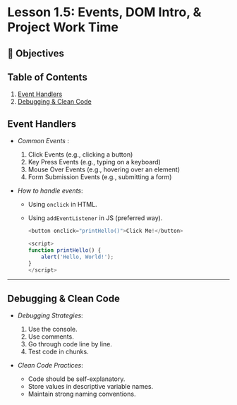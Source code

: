 # Lesson 1.5: Events, DOM Intro, & Project Work Time

## 🎯 Objectives

## Table of Contents
1. [Event Handlers](#event-handlers)
2. [Debugging & Clean Code](#debugging--clean-code)

## Event Handlers

- *Common Events* :
  1. Click Events (e.g., clicking a button)
  2. Key Press Events (e.g., typing on a keyboard)
  3. Mouse Over Events (e.g., hovering over an element)
  4. Form Submission Events (e.g., submitting a form)

- *How to handle events*:
  - Using `onclick` in HTML.
  - Using `addEventListener` in JS (preferred way).

    ```javascript
    <button onclick="printHello()">Click Me!</button>

    <script>
    function printHello() { 
        alert('Hello, World!'); 
    }
    </script>
    ```

---

## Debugging & Clean Code

- *Debugging Strategies*:
  1. Use the console.
  2. Use comments.
  3. Go through code line by line.
  4. Test code in chunks.

- *Clean Code Practices*:
  - Code should be self-explanatory.
  - Store values in descriptive variable names.
  - Maintain strong naming conventions.
